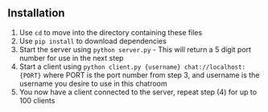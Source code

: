 ## Installation
1. Use `cd` to move into the directory containing these files
2. Use  `pip install` to download dependencies
3. Start the server using `python server.py`
        - This will return a 5 digit port number for use in the next step
4. Start a client using `python client.py {username} chat://localhost:{PORT}` where PORT is the port number from step 3, and username is the username you desire to use in this chatroom
5. You now have a client connected to the server, repeat step (4) for up to 100 clients

